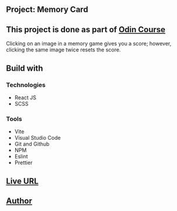 ## Project: Memory Card

## This project is done as part of [Odin Course](https://www.theodinproject.com/)

Clicking on an image in a memory game gives you a score; however, clicking the same image twice resets the score.

## Build with

### Technologies

- React JS
- SCSS

### Tools

- Vite
- Visual Studio Code
- Git and Github
- NPM
- Eslint
- Prettier

## [Live URL](https://memory-card-alpha-bay.vercel.app/)

## [Author](https://github.com/saba-bar95)
